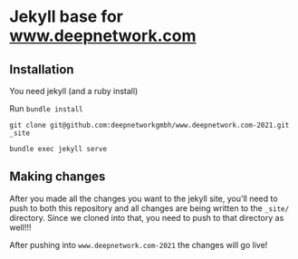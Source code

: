 # Jekyll base for www.deepnetwork.com

## Installation

You need jekyll (and a ruby install)

Run `bundle install`

`git clone git@github.com:deepnetworkgmbh/www.deepnetwork.com-2021.git _site`

`bundle exec jekyll serve`

## Making changes

After you made all the changes you want to the jekyll site, you'll need to push to both this repository
and all changes are being written to the `_site/` directory. Since we cloned into that, you need to push
to that directory as well!!!

After pushing into `www.deepnetwork.com-2021` the changes will go live!
